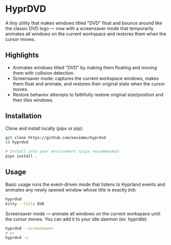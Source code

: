 # HyprDVD

A tiny utility that makes windows titled "DVD" float and bounce around like the classic DVD logo — now with a screensaver mode that temporarily animates all windows on the current workspace and restores them when the cursor moves.

## Highlights

- Animates windows titled "DVD" by making them floating and moving them with collision detection.
- Screensaver mode: captures the current workspace windows, makes them float and animate, and restores their original state when the cursor moves.
- Restore behavior attempts to faithfully restore original size/position and then tiles windows.


## Installation

Clone and install locally (pipx or pip):

```bash
git clone https://github.com/nevimmu/hyprdvd
cd hyprdvd

# Install into your environment (pipx recommended)
pipx install .
```

## Usage

Basic usage runs the event-driven mode that listens to Hyprland events and animates any newly opened window whose title is exactly `DVD`:

```bash
hyprdvd
kitty --title DVD
```

Screensaver mode — animate all windows on the current workspace until the cursor moves. You can add it to your idle daemon (ex: hypridle)

```bash
hyprdvd --screensaver
# or
hyprdvd -s
```
